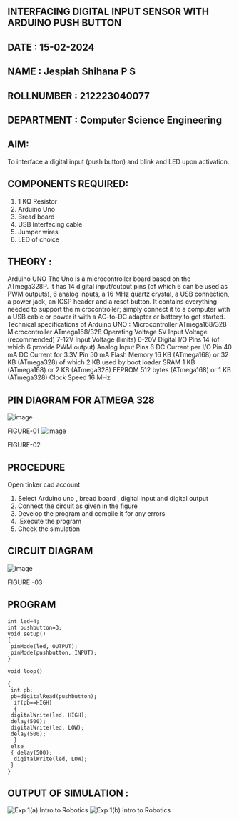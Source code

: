 ## INTERFACING DIGITAL INPUT SENSOR WITH ARDUINO PUSH BUTTON
## DATE : 15-02-2024
## NAME : Jespiah Shihana P S																			             
## ROLLNUMBER : 212223040077
## DEPARTMENT : Computer Science Engineering 


## AIM:
To interface a digital input (push button) and blink and LED upon activation.
## COMPONENTS REQUIRED:
1.	1 KΩ Resistor 
2.	Arduino Uno 
3.	Bread board 
4.	USB Interfacing cable 
5.	Jumper wires 
6.	LED of choice 
## THEORY :
Arduino UNO
 	  The Uno is a microcontroller board based on the ATmega328P. It has 14 digital input/output pins (of which 6 can be used as PWM outputs), 6 analog inputs, a 16 MHz quartz crystal, a USB connection, a power jack, an ICSP header and a reset button. It contains everything needed to support the microcontroller; simply connect it to a computer with a USB cable or power it with a AC-to-DC adapter or battery to get started.
	Technical specifications of Arduino UNO :
Microcontroller	ATmega168/328
Microcontroller	ATmega168/328
Operating Voltage	5V
Input Voltage (recommended)	7-12V
Input Voltage (limits)	6-20V
Digital I/O Pins	14 (of which 6 provide PWM output)
Analog Input Pins	6
DC Current per I/O Pin	40 mA
DC Current for 3.3V Pin	50 mA
Flash Memory	16 KB (ATmega168) or 32 KB (ATmega328) of which 2 KB used by boot loader
SRAM	1 KB (ATmega168) or 2 KB (ATmega328)
EEPROM	512 bytes (ATmega168) or 1 KB (ATmega328)
Clock Speed	16 MHz
## PIN DIAGRAM FOR ATMEGA 328
 
![image](https://user-images.githubusercontent.com/36288975/163530394-115baee4-7ed1-49fe-9cce-d7b625e11e85.png)

FIGURE-01
![image](https://user-images.githubusercontent.com/36288975/163530431-4d390e98-0942-42d8-95b8-f57d348e6ad8.png)

FIGURE-02
## PROCEDURE 
 Open tinker cad account 
1.	Select Arduino uno , bread board , digital input and digital output 
2.	Connect the circuit as given in the figure 
3.	Develop the program and compile it for any errors 
4.	 .Execute the program 
5.	Check the simulation 



## CIRCUIT DIAGRAM 


![image](https://user-images.githubusercontent.com/36288975/163530437-87a0afbd-b3c9-44ad-b907-5de63486fb9d.png)



FIGURE -03




## PROGRAM 
 ```
 int led=4;
int pushbutton=3;
void setup()
{
  pinMode(led, OUTPUT);
  pinMode(pushbutton, INPUT);
}

void loop()

{
  int pb;
  pb=digitalRead(pushbutton);
   if(pb==HIGH)
   {
  digitalWrite(led, HIGH);
  delay(500); 
  digitalWrite(led, LOW);
  delay(500); 
   }
  else
  {	delay(500);
   digitalWrite(led, LOW);
  }
}

```







 
 
 



## OUTPUT OF SIMULATION :


![Exp 1(a) Intro to Robotics](https://github.com/Jespiahshihana/-INTERFACING-DIGITAL-INPUT-SENSOR-WITH-ARDUINO-PUSH-BUTTON-/assets/144718286/0d18dc9c-1271-4333-8883-f1b0999de985)
![Exp 1(b) Intro to Robotics](https://github.com/Jespiahshihana/-INTERFACING-DIGITAL-INPUT-SENSOR-WITH-ARDUINO-PUSH-BUTTON-/assets/144718286/a77e3820-c13d-4cf5-95c6-d6d3ecaaff8f)




